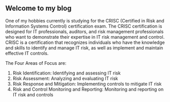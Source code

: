 Welcome to my blog
---
One of my hobbies currently is studying for the CRISC (Certified in Risk and Information Systems Control) certification exam.
The CRISC certification is designed for IT professionals, auditors, and risk management professionals who want to demonstrate their expertise in IT risk management and control.
CRISC is a certification that recognizes individuals who have the knowledge and skills to identify and manage IT risk, as well as implement and maintain effective IT controls.

The Four Areas of Focus are:

1. Risk Identification: Identifying and assessing IT risk
2. Risk Assessment: Analyzing and evaluating IT risk
3. Risk Response and Mitigation: Implementing controls to mitigate IT risk
4. Risk and Control Monitoring and Reporting: Monitoring and reporting on IT risk and controls
